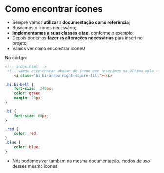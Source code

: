 # Como encontrar ícones
- Sempre vamos **utilizar a documentação como referência**;
- Buscamos  o ícones necessário;
- **Implementamos a suas classes e tag**, conforme o exemplo;
- Depois podemos **fazer as alterações necessárias** para inseri no projeto;
- Vamos ver como enconotrar ícones!

No código:
~~~html
<!-- index.html -->
 <!-- vamos acrescentar abaixo do ícone que inserimos na última aula -->
    <i class="bi bi-arrow-right-square-fill"></i>
~~~

~~~css
.bi.bi-bell {
    font-size:  240px;
    color: green;
    margin: 20px;
}

.bi {
    font-size: 60px;
}

.red {
    color: red;
}
.blue {
    color: blue;
}
~~~

- Nós podemos ver também na mesma documentação, modos de uso desses mesmo ícones